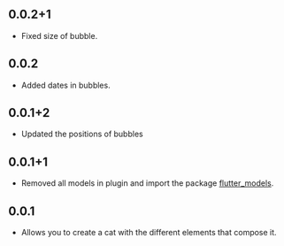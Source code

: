 ## 0.0.2+1

- Fixed size of bubble.

## 0.0.2

- Added dates in bubbles.

## 0.0.1+2

- Updated the positions of bubbles

## 0.0.1+1

- Removed all models in plugin and import the package [flutter_models](https://pub.dev/packages/flutter_models).

## 0.0.1

- Allows you to create a cat with the different elements that compose it.
